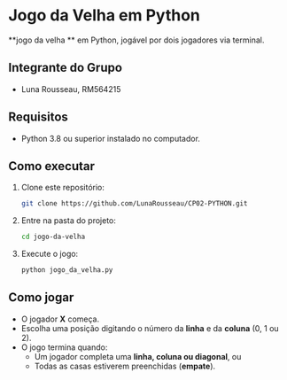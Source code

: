 # Jogo da Velha em Python

**jogo da velha ** em Python, jogável por dois jogadores via terminal.

## Integrante do Grupo
- Luna Rousseau, RM564215

## Requisitos
- Python 3.8 ou superior instalado no computador.
## Como executar
1. Clone este repositório:
   ```bash
   git clone https://github.com/LunaRousseau/CP02-PYTHON.git 
   ```
2. Entre na pasta do projeto:
   ```bash
   cd jogo-da-velha
   ```
3. Execute o jogo:
   ```bash
   python jogo_da_velha.py


## Como jogar
- O jogador **X** começa.  
- Escolha uma posição digitando o número da **linha** e da **coluna** (0, 1 ou 2).  
- O jogo termina quando:
  - Um jogador completa uma **linha, coluna ou diagonal**, ou  
  - Todas as casas estiverem preenchidas (**empate**).
